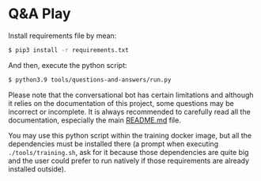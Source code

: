 # Q&A Play

Install requirements file by mean:

```bash
$ pip3 install -r requirements.txt
```

And then, execute the python script:

```bash
$ python3.9 tools/questions-and-answers/run.py
```

Please note that the conversational bot has certain limitations and although it relies on the documentation of this project, some questions may be incorrect or incomplete. It is always recommended to carefully read all the documentation, especially the main [README.md](../../README.md) file.

You may use this python script within the training docker image, but all the dependencies must be installed there (a prompt when executing `./tools/training.sh`, ask for it because those dependencies are quite big and the user could prefer to run natively if those requirements are already installed outside).
